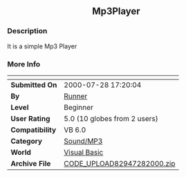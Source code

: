 ﻿<div align="center">

## Mp3Player


</div>

### Description

It is a simple Mp3 Player
 
### More Info
 


<span>             |<span>
---                |---
**Submitted On**   |2000-07-28 17:20:04
**By**             |[Runner](https://github.com/Planet-Source-Code/PSCIndex/blob/master/ByAuthor/runner.md)
**Level**          |Beginner
**User Rating**    |5.0 (10 globes from 2 users)
**Compatibility**  |VB 6\.0
**Category**       |[Sound/MP3](https://github.com/Planet-Source-Code/PSCIndex/blob/master/ByCategory/sound-mp3__1-45.md)
**World**          |[Visual Basic](https://github.com/Planet-Source-Code/PSCIndex/blob/master/ByWorld/visual-basic.md)
**Archive File**   |[CODE\_UPLOAD82947282000\.zip](https://github.com/Planet-Source-Code/runner-mp3player__1-10157/archive/master.zip)








